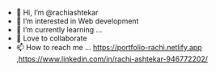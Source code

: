 - 👋 Hi, I’m @rachiashtekar
- 👀 I’m interested in Web development
- 🌱 I’m currently learning ...
- 💞️ Love to collaborate
- 📫 How to reach me ... https://portfolio-rachi.netlify.app ,https://www.linkedin.com/in/rachi-ashtekar-946772202/

<!---
rachiashtekar/rachiashtekar is a ✨ special ✨ repository because its `README.md` (this file) appears on your GitHub profile.
You can click the Preview link to take a look at your changes.
--->
